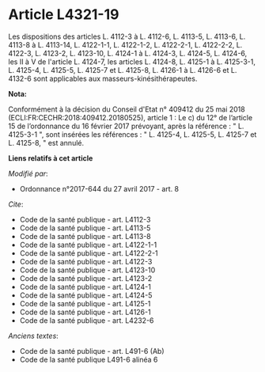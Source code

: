# Article L4321-19

Les dispositions des articles L. 4112-3 à L. 4112-6, L. 4113-5, L. 4113-6, L. 4113-8 à L. 4113-14, L. 4122-1-1, L. 4122-1-2,
L. 4122-2-1, L. 4122-2-2, L. 4122-3, L. 4123-2, L. 4123-10, L. 4124-1 à L. 4124-3, 
L. 4124-5, L. 4124-6, les II à V de l'article L. 4124-7, les articles L. 4124-8, L. 4125-1 à L. 4125-3-1, L. 4125-4, L.
4125-5, L. 4125-7 et L. 4125-8, L. 4126-1 à L. 4126-6 et L. 4132-6 sont applicables aux masseurs-kinésithérapeutes.

**Nota:**

Conformément à la décision du Conseil d'Etat n° 409412 du 25 mai 2018 (ECLI:FR:CECHR:2018:409412.20180525), article 1 : Le c)
du 12° de l’article 15 de l’ordonnance du 16 février 2017 prévoyant, après la référence : " L. 4125-3-1 ", sont insérées les
références : " L. 4125-4, L. 4125-5, L. 4125-7 et L. 4125-8, " est annulé.

**Liens relatifs à cet article**

_Modifié par_:

  - Ordonnance n°2017-644 du 27 avril 2017 - art. 8

_Cite_:

  - Code de la santé publique - art. L4112-3
  - Code de la santé publique - art. L4113-5
  - Code de la santé publique - art. L4113-8
  - Code de la santé publique - art. L4122-1-1
  - Code de la santé publique - art. L4122-2-1
  - Code de la santé publique - art. L4122-3
  - Code de la santé publique - art. L4123-10
  - Code de la santé publique - art. L4123-2
  - Code de la santé publique - art. L4124-1
  - Code de la santé publique - art. L4124-5
  - Code de la santé publique - art. L4125-1
  - Code de la santé publique - art. L4126-1
  - Code de la santé publique - art. L4232-6

_Anciens textes_:

  - Code de la santé publique - art. L491-6 (Ab)
  - Code de la santé publique L491-6 alinéa 6
